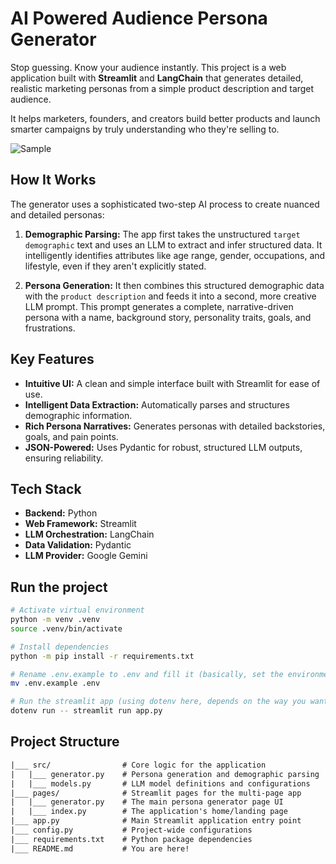 # AI Powered Audience Persona Generator

Stop guessing. Know your audience instantly. This project is a web application built with **Streamlit** and **LangChain** that generates detailed, realistic marketing personas from a simple product description and target audience.

It helps marketers, founders, and creators build better products and launch smarter campaigns by truly understanding who they're selling to.

![Sample](sample.gif)

## How It Works

The generator uses a sophisticated two-step AI process to create nuanced and detailed personas:

1.  **Demographic Parsing:** The app first takes the unstructured `target demographic` text and uses an LLM to extract and infer structured data. It intelligently identifies attributes like age range, gender, occupations, and lifestyle, even if they aren't explicitly stated.

2.  **Persona Generation:** It then combines this structured demographic data with the `product description` and feeds it into a second, more creative LLM prompt. This prompt generates a complete, narrative-driven persona with a name, background story, personality traits, goals, and frustrations.

## Key Features

- **Intuitive UI:** A clean and simple interface built with Streamlit for ease of use.
- **Intelligent Data Extraction:** Automatically parses and structures demographic information.
- **Rich Persona Narratives:** Generates personas with detailed backstories, goals, and pain points.
- **JSON-Powered:** Uses Pydantic for robust, structured LLM outputs, ensuring reliability.

## Tech Stack

- **Backend:** Python
- **Web Framework:** Streamlit
- **LLM Orchestration:** LangChain
- **Data Validation:** Pydantic
- **LLM Provider:** Google Gemini

## Run the project

```sh
# Activate virtual environment
python -m venv .venv
source .venv/bin/activate

# Install dependencies
python -m pip install -r requirements.txt

# Rename .env.example to .env and fill it (basically, set the environment variables any way you prefer)
mv .env.example .env

# Run the streamlit app (using dotenv here, depends on the way you want to load environment variables)
dotenv run -- streamlit run app.py
```

## Project Structure

```txt
|___ src/                # Core logic for the application
|   |___ generator.py    # Persona generation and demographic parsing
|   |___ models.py       # LLM model definitions and configurations
|___ pages/              # Streamlit pages for the multi-page app
|   |___ generator.py    # The main persona generator page UI
|   |___ index.py        # The application's home/landing page
|___ app.py              # Main Streamlit application entry point
|___ config.py           # Project-wide configurations
|___ requirements.txt    # Python package dependencies
|___ README.md           # You are here!
```
